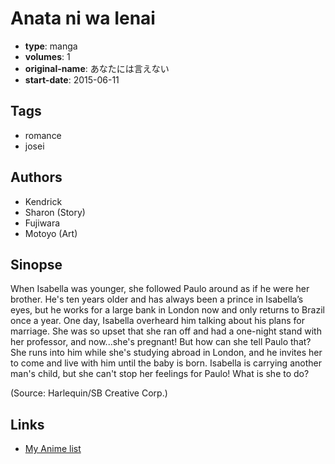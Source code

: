 # Anata ni wa Ienai

-   **type**: manga
-   **volumes**: 1
-   **original-name**: あなたには言えない
-   **start-date**: 2015-06-11

## Tags

-   romance
-   josei

## Authors

-   Kendrick
-   Sharon (Story)
-   Fujiwara
-   Motoyo (Art)

## Sinopse

When Isabella was younger, she followed Paulo around as if he were her brother. He's ten years older and has always been a prince in Isabella’s eyes, but he works for a large bank in London now and only returns to Brazil once a year. One day, Isabella overheard him talking about his plans for marriage. She was so upset that she ran off and had a one-night stand with her professor, and now...she's pregnant! But how can she tell Paulo that? She runs into him while she's studying abroad in London, and he invites her to come and live with him until the baby is born. Isabella is carrying another man's child, but she can't stop her feelings for Paulo! What is she to do?

(Source: Harlequin/SB Creative Corp.)

## Links

-   [My Anime list](https://myanimelist.net/manga/130330/Anata_ni_wa_Ienai)
